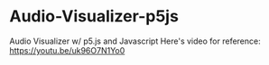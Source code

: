 # Audio-Visualizer-p5js
Audio Visualizer w/ p5.js and Javascript
Here's video for reference: https://youtu.be/uk96O7N1Yo0
